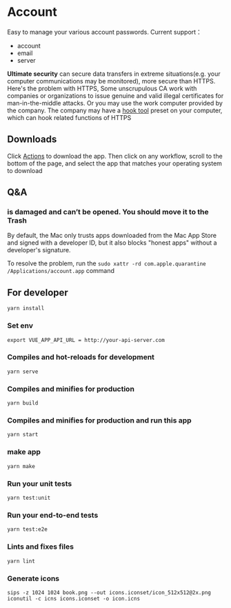 # Account

Easy to manage your various account passwords. Current support：

* account
* email
* server

**Ultimate security** can secure data transfers in extreme situations(e.g. your computer communications may be
monitored), more secure than HTTPS. Here's the problem with HTTPS, Some unscrupulous CA work with companies or
organizations to issue genuine and valid illegal certificates for man-in-the-middle attacks. Or you may use the work
computer provided by the company. The company may have a [hook tool](https://github.com/nabla-c0d3/ssl-kill-switch2)
preset on your computer, which can hook related functions of HTTPS

## Downloads

Click [Actions](https://github.com/writethesky/account/actions) to download the app. Then click on any workflow, scroll
to the bottom of the page, and select the app that matches your operating system to download

## Q&A

### is damaged and can’t be opened. You should move it to the Trash

By default, the Mac only trusts apps downloaded from the Mac App Store and signed with a developer ID, but it also
blocks "honest apps" without a developer's signature.

To resolve the problem, run the `sudo xattr -rd com.apple.quarantine /Applications/account.app` command

## For developer

```
yarn install
```

### Set env

`export VUE_APP_API_URL = http://your-api-server.com`

### Compiles and hot-reloads for development

```
yarn serve
```

### Compiles and minifies for production

```
yarn build
```

### Compiles and minifies for production and run this app

```
yarn start
```

### make app

```
yarn make
```

### Run your unit tests

```
yarn test:unit
```

### Run your end-to-end tests

```
yarn test:e2e
```

### Lints and fixes files

```
yarn lint
```

### Generate icons

```
sips -z 1024 1024 book.png --out icons.iconset/icon_512x512@2x.png
iconutil -c icns icons.iconset -o icon.icns
```
